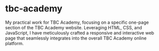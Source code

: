 # tbc-academy
My practical work for TBC Academy, focusing on a specific one-page section of the TBC Academy website. Leveraging HTML, CSS, and JavaScript, I have meticulously crafted a responsive and interactive web page that seamlessly integrates into the overall TBC Academy online platform. 
